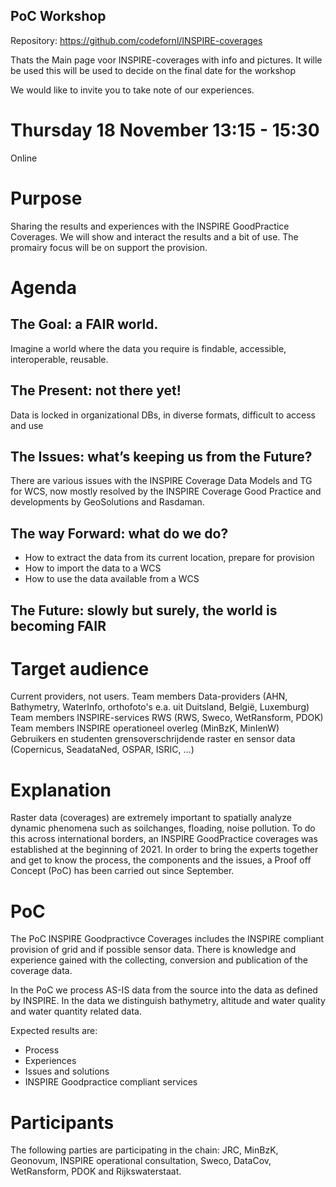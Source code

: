 ## PoC Workshop

Repository: https://github.com/codefornl/INSPIRE-coverages

Thats the Main page voor INSPIRE-coverages with info and pictures.
It wille be used this will be used to decide on the final date for the workshop

We would like to invite you to take note of our experiences.

# Thursday 18 November 13:15 - 15:30
Online

# Purpose
Sharing the results and experiences with the INSPIRE GoodPractice Coverages.
We will show and interact the results and a bit of use. The promairy focus will be on support the provision.

# Agenda

## The Goal: a FAIR world. 
Imagine a world where the data you require is findable, accessible, interoperable, reusable. 

## The Present: not there yet!
Data is locked in organizational DBs, in diverse formats, difficult to access and use

## The Issues: what’s keeping us from the Future?
There are various issues with the INSPIRE Coverage Data Models and TG for WCS, now mostly resolved by the INSPIRE Coverage Good Practice and developments by GeoSolutions and Rasdaman.

## The way Forward: what do we do?
- How to extract the data from its current location, prepare for provision
- How to import the data to a WCS
- How to use the data available from a WCS

## The Future: slowly but surely, the world is becoming FAIR


# Target audience
Current providers, not users. 
Team members Data-providers (AHN, Bathymetry, WaterInfo, orthofoto's e.a. uit Duitsland, België, Luxemburg)
Team members INSPIRE-services RWS (RWS, Sweco, WetRansform, PDOK)
Team members INSPIRE operationeel overleg (MinBzK, MinIenW)
Gebruikers en studenten grensoverschrijdende raster en sensor data (Copernicus, SeadataNed, OSPAR, ISRIC, ...)

# Explanation
Raster data (coverages) are extremely important to spatially analyze dynamic phenomena such as soilchanges, floading, noise pollution.
To do this across international borders, an INSPIRE GoodPractice coverages was established at the beginning of 2021. In order to bring the experts together and get to know the process, the components and the issues, a Proof off Concept (PoC) has been carried out since September.

# PoC
The PoC INSPIRE Goodpractivce Coverages includes the INSPIRE compliant provision of grid and if possible sensor data.
There is knowledge and experience gained with the collecting, conversion and publication of the coverage data. 

In the PoC we process AS-IS data from the source into the data as defined by INSPIRE. 
In the data we distinguish bathymetry, altitude and water quality and water quantity related data.

Expected results are:
- Process
- Experiences
- Issues and solutions
- INSPIRE Goodpractice compliant services

# Participants
The following parties are participating in the chain: JRC, MinBzK, Geonovum, INSPIRE operational consultation, Sweco, DataCov, WetRansform, PDOK and Rijkswaterstaat.

